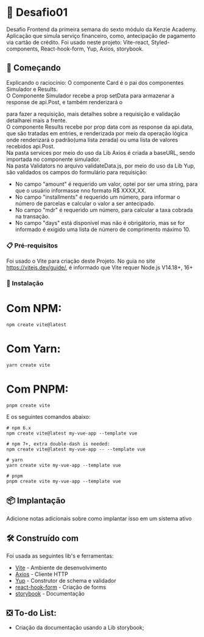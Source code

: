 # 🧠 Desafio01

Desafio Frontend da primeira semana do sexto módulo da Kenzie Academy.
Aplicação que simula serviço financeiro, como, antecipação de pagamento via cartão de crédito.
Foi usado neste projeto: Vite-react, Styled-components, React-hook-form, Yup, Axios, storybook.

## 🚀 Começando

Explicando o raciocínio:
O componente Card é o pai dos componentes Simulador e Results.<br/>
O Componente Simulador recebe a prop setData para armazenar a response de api.Post, e também renderizará o <form> para fazer a requisição, mais detalhes sobre a requisição e validação detalharei mais a frente.<br/>
O componente  Results recebe por prop data com as response da api.data, que são tratadas em entries, e renderizada por meio da operação lógica onde renderizará o padrão(uma lista zerada) ou uma lista de valores recebidos api.Post.<br/>
Na pasta services por meio do uso da Lib Axios é criada a baseURL, sendo importada no componente simulador.<br/>
Na pasta Validators no arquivo validateData.js, por meio do uso da Lib Yup, são validados os campos do formulário para requisição:<br/>
* No campo "amount" é requerido um valor, optei por ser uma string, para que o usuário informasse nno formato R$ XXXX,XX.<br/>
* No campo "installments" é requerido um número, para informar o número de parcelas e calcular o valor a ser antecipado.<br/>
* No campo "mdr" é requerido um número, para calcular a taxa cobrada na transação.<br/>
* No campo "days" está disponível mas não é obrigátorio, mas se for informado é exigido uma lista de número de comprimento máximo 10.<br/>
    


### 📋 Pré-requisitos

Foi usado o Vite para criação deste Projeto.
No guia no site https://vitejs.dev/guide/, é informado que Vite requer Node.js V14.18+, 16+



### 🔧 Instalação

# Com NPM:
    npm create vite@latest
# Com Yarn:
    yarn create vite
# Com PNPM:
    pnpm create vite
    
E os seguintes comandos abaixo:

    # npm 6.x
    npm create vite@latest my-vue-app --template vue

    # npm 7+, extra double-dash is needed:
    npm create vite@latest my-vue-app -- --template vue

    # yarn
    yarn create vite my-vue-app --template vue

    # pnpm
    pnpm create vite my-vue-app --template vue 


## 📦 Implantação

Adicione notas adicionais sobre como implantar isso em um sistema ativo

## 🛠️ Construído com

Foi usada as seguintes lib's e ferramentas:

* [Vite](https://vitejs.dev/) - Ambiente de desenvolvimento
* [Axios](https://axios-http.com/ptbr/docs/intro) - Cliente HTTP
* [Yup](https://www.npmjs.com/package/yup) - Construtor de schema e validador
* [react-hook-form](https://react-hook-form.com/) - Criação de forms
* [storybook](https://storybook.js.org/) - Documentação

## ❎ To-do List:
* Criação da documentação usando a Lib storybook;

